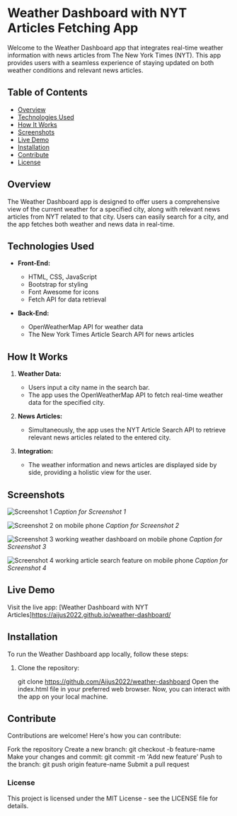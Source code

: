# Weather Dashboard with NYT Articles Fetching App

Welcome to the Weather Dashboard app that integrates real-time weather information with news articles from The New York Times (NYT). This app provides users with a seamless experience of staying updated on both weather conditions and relevant news articles.

## Table of Contents

- [Overview](#overview)
- [Technologies Used](#technologies-used)
- [How It Works](#how-it-works)
- [Screenshots](#screenshots)
- [Live Demo](#live-demo)
- [Installation](#installation)
- [Contribute](#contribute)
- [License](#license)

## Overview

The Weather Dashboard app is designed to offer users a comprehensive view of the current weather for a specified city, along with relevant news articles from NYT related to that city. Users can easily search for a city, and the app fetches both weather and news data in real-time.

## Technologies Used

- **Front-End:**
  - HTML, CSS, JavaScript
  - Bootstrap for styling
  - Font Awesome for icons
  - Fetch API for data retrieval

- **Back-End:**
  - OpenWeatherMap API for weather data
  - The New York Times Article Search API for news articles

## How It Works

1. **Weather Data:**
   - Users input a city name in the search bar.
   - The app uses the OpenWeatherMap API to fetch real-time weather data for the specified city.

2. **News Articles:**
   - Simultaneously, the app uses the NYT Article Search API to retrieve relevant news articles related to the entered city.

3. **Integration:**
   - The weather information and news articles are displayed side by side, providing a holistic view for the user.
   

## Screenshots

![Screenshot 1](screenshots/screenshot-laptop-screen.png)
*Caption for Screenshot 1*

![Screenshot 2 on mobile phone](screenshots/Screenshot_2024-01-13-04-03-25-16_40deb401b9ffe8e1df2f1cc5ba480b12.jpg)
*Caption for Screenshot 2*

![Screenshot 3 working weather dashboard on mobile phone](screenshots/Screenshot_2024-01-13-04-03-55-70_40deb401b9ffe8e1df2f1cc5ba480b12.jpg)
*Caption for Screenshot 3*

![Screenshot 4 working article search feature on mobile phone](screenshots/Screenshot_2024-01-13-04-04-06-19_40deb401b9ffe8e1df2f1cc5ba480b12.jpg)
*Caption for Screenshot 4*



## Live Demo

Visit the live app: [Weather Dashboard with NYT Articles]https://aijus2022.github.io/weather-dashboard/

## Installation <a name="installation"></a>

To run the Weather Dashboard app locally, follow these steps:

1. Clone the repository:

  
   git clone https://github.com/Aijus2022/weather-dashboard
Open the index.html file in your preferred web browser.
Now, you can interact with the app on your local machine.

## Contribute <a name="contribute"></a>
Contributions are welcome! Here's how you can contribute:

Fork the repository
Create a new branch: git checkout -b feature-name
Make your changes and commit: git commit -m 'Add new feature'
Push to the branch: git push origin feature-name
Submit a pull request
### License <a name="license"></a>
This project is licensed under the MIT License - see the LICENSE file for details.
